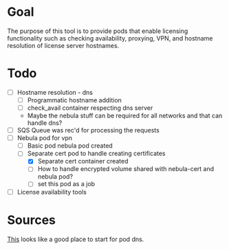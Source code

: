 # Goal
The purpose of this tool is to provide pods that enable licensing functionality such as checking availability, proxying, VPN, and hostname resolution of license server hostnames.
# Todo
- [ ] Hostname resolution - dns
    - [ ] Programmatic hostname addition
    - [ ] check_avail container respecting dns server
    - Maybe the nebula stuff can be required for all networks and that can handle dns?
- [ ] SQS Queue was rec'd for processing the requests 
- [ ] Nebula pod for vpn
    - [ ] Basic pod nebula pod created
    - [ ] Separate cert pod to handle creating certificates
        - [X] Separate cert container created
        - [ ] How to handle encrypted volume shared with nebula-cert and nebula pod?
        - [ ] set this pod as a job
- [ ] License availability tools

# Sources
[This](https://kubernetes.io/docs/tasks/network/customize-hosts-file-for-pods/) looks like a good place to start for pod dns.